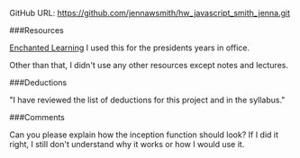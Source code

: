 GitHub URL: https://github.com/jennawsmith/hw_javascript_smith_jenna.git

###Resources

[Enchanted Learning]( http://www.enchantedlearning.com/history/us/pres/list.shtml
)
I used this for the presidents years in office.

Other than that, I didn't use any other resources except notes and lectures.

###Deductions

"I have reviewed the list of deductions for this project and in the syllabus."

###Comments

Can you please explain how the inception function should look? If I did it
right, I still don't understand why it works or how I would use it.
